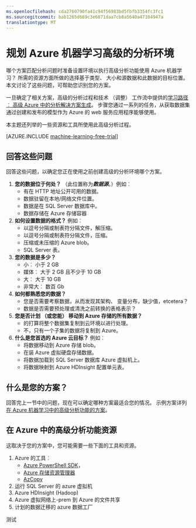 ```yaml
---
ms.openlocfilehash: cda2760790fa41c94f56983bd5fbfb3354fc3fc1
ms.sourcegitcommit: bab1265d669c3e6871daa7cb8a5640a47104947a
translationtype: MT
---
```

<properties 
    pageTitle="计划一个机器学习高级分析功能环境 |Microsoft Azure" 
    description="通过考虑关键问题规划高级分析功能环境。" 
    services="machine-learning" 
    solutions="" 
    documentationCenter="" 
    authors="msolhab"
    manager="paulettm" 
    editor="cgronlun" />

<tags 
    ms.service="machine-learning" 
    ms.workload="data-services" 
    ms.tgt_pltfrm="na" 
    ms.devlang="na" 
    ms.topic="article" 
    ms.date="07/22/2015" 
    ms.author="mohabib;bradsev" /> 


# 规划 Azure 机器学习高级的分析环境

哪个方案匹配分析问题时准备设置环境以执行高级分析功能使用 Azure 机器学习？  所需的资源方面所做的选择基于类型、 大小和源数据和此数据的目标位置。 本文讨论了这些问题，可帮助您识别您的方案。

一旦确定了相关方案，高级的分析过程和技术 （调整） 工作流中提供的[学习路径︰ 高级 Azure 中的分析解决方案生成](machine-learning-data-science-how-to-create-machine-learning-service.md)。
步骤您通过一系列的任务，从获取数据集通过创建和发布的模型作为 Azure 的 web 服务应用程序能够使用。

本主题还列举的一些资源和工具所使用此高级分析过程。

[AZURE.INCLUDE [machine-learning-free-trial](../../includes/machine-learning-free-trial.md)]

## 回答这些问题
回答这些问题，以确定您正在使用之前创建高级的分析环境哪个方案。

1. **您的数据位于何处？** （此位置称为***数据源***。）例如︰
    - 有在 HTTP 地址公开可用的数据。
    - 数据驻留在本地/网络文件位置。
    - 数据是在 SQL Server 数据库中。
    - 数据存储在 Azure 存储容器
2. **如何设置数据的格式？** 例如︰
    - 以逗号分隔或制表符分隔文件，解压缩。
    - 以逗号分隔或制表符分隔文件，压缩。
    - 压缩或未压缩的 Azure blob。
    - SQL Server 表。
3. **您的数据是多少？**
    - 小︰ 小于 2 GB
    - 媒体︰ 大于 2 GB 且不少于 10 GB
    - 大︰ 大于 10 GB
    - 非常大︰ 数百 Gb
4. **如何都熟悉您的数据？**
    - 您是否需要考察数据，从而发现其架构、 变量分布，缺少值，etcetera？ 
    - 数据是否需要预处理或清洗之前转换的表格表示？ 
5. **您是否计划 （或您能） 移动到 Azure 存储的所有数据？**
    - 的打算将整个数据集复制到云环境以进行处理。
    - 不，只有一个子集的数据将复制到 Azure。
6. **什么是您首选的 Azure 云目标？** 例如︰
    - 将数据移动到 Azure 存储 blob。
    - 在装 Azure 虚拟硬盘存储数据。
    - 将数据加载到 SQL Server 数据库 Azure 虚拟机上。
    - 将数据映射到 Azure HDInsight 配置单元表。

## 什么是您的方案？
回答完上一节中的问题，现在可以确定哪种方案最适合您的情况。 示例方案详列[在 Azure 机器学习中的高级分析功能的方案](../machine-learning-data-science-plan-sample-scenarios.md)。

## 在 Azure 中的高级分析功能资源
这取决于您的方案中，您可能需要一些下面的工具和资源。

1.  Azure 的工具︰ 
    *   [Azure PowerShell SDK](../install-configure-powershell.md)， 
    *   [Azure 存储资源管理器](http://azurestorageexplorer.codeplex.com/)
    *   [AzCopy](../storage-use-azcopy.md)
2.  运行 SQL Server 的 azure 虚拟机
3.  Azure HDInsight (Hadoop)
4.  Azure 虚拟网络上-prem 到 Azure 的文件共享
5.  计划的数据迁移的 azure 数据工厂






 
测试
